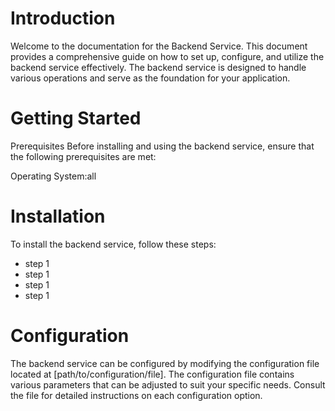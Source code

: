 # Introduction
   Welcome to the documentation for the Backend Service. This document provides a comprehensive guide on how to set up, configure, and utilize the backend service effectively. The backend service is designed to handle various operations and serve as the foundation for your application.

# Getting Started
   Prerequisites
   Before installing and using the backend service, ensure that the following prerequisites are met:

Operating System:all

# Installation
To install the backend service, follow these steps:

- step 1
- step 1
- step 1
- step 1

# Configuration
The backend service can be configured by modifying the configuration file located at [path/to/configuration/file]. The configuration file contains various parameters that can be adjusted to suit your specific needs. Consult the file for detailed instructions on each configuration option.